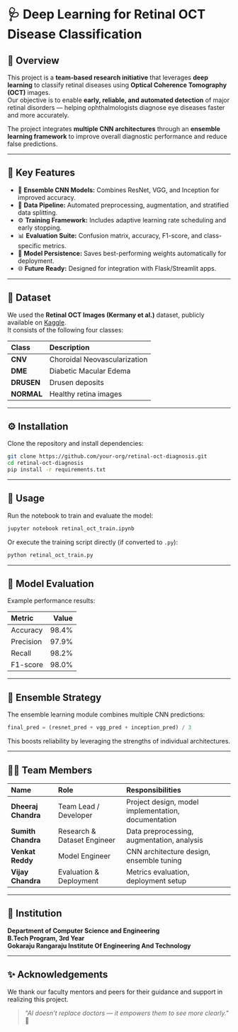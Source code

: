 # 🩺 Deep Learning for Retinal OCT Disease Classification

## 📘 Overview
This project is a **team-based research initiative** that leverages **deep learning** to classify retinal diseases using **Optical Coherence Tomography (OCT)** images.  
Our objective is to enable **early, reliable, and automated detection** of major retinal disorders — helping ophthalmologists diagnose eye diseases faster and more accurately.

The project integrates **multiple CNN architectures** through an **ensemble learning framework** to improve overall diagnostic performance and reduce false predictions.

---

## 🧩 Key Features
- 🧠 **Ensemble CNN Models:** Combines ResNet, VGG, and Inception for improved accuracy.  
- 🧺 **Data Pipeline:** Automated preprocessing, augmentation, and stratified data splitting.  
- ⚙️ **Training Framework:** Includes adaptive learning rate scheduling and early stopping.  
- 📊 **Evaluation Suite:** Confusion matrix, accuracy, F1-score, and class-specific metrics.  
- 💾 **Model Persistence:** Saves best-performing weights automatically for deployment.  
- 🌐 **Future Ready:** Designed for integration with Flask/Streamlit apps.

---

## 📂 Dataset
We used the **Retinal OCT Images (Kermany et al.)** dataset, publicly available on [Kaggle](https://www.kaggle.com/paultimothymooney/kermany2018).  
It consists of the following four classes:

| Class | Description |
|:------|:-------------|
| **CNV** | Choroidal Neovascularization |
| **DME** | Diabetic Macular Edema |
| **DRUSEN** | Drusen deposits |
| **NORMAL** | Healthy retina images |

---

## ⚙️ Installation
Clone the repository and install dependencies:
```bash
git clone https://github.com/your-org/retinal-oct-diagnosis.git
cd retinal-oct-diagnosis
pip install -r requirements.txt
```

---

## 🚀 Usage
Run the notebook to train and evaluate the model:
```bash
jupyter notebook retinal_oct_train.ipynb
```
Or execute the training script directly (if converted to `.py`):
```bash
python retinal_oct_train.py
```

---

## 🧪 Model Evaluation
Example performance results:

| Metric | Value |
|:-------|------:|
| Accuracy | 98.4% |
| Precision | 97.9% |
| Recall | 98.2% |
| F1-score | 98.0% |

---

## 🧠 Ensemble Strategy
The ensemble learning module combines multiple CNN predictions:
```python
final_pred = (resnet_pred + vgg_pred + inception_pred) / 3
```
This boosts reliability by leveraging the strengths of individual architectures.

---

## 👨‍💻 Team Members
| Name | Role | Responsibilities |
|:------|:------|:----------------|
| **Dheeraj Chandra** | Team Lead / Developer | Project design, model implementation, documentation |
| **Sumith Chandra** | Research & Dataset Engineer | Data preprocessing, augmentation, analysis |
| **Venkat Reddy** | Model Engineer | CNN architecture design, ensemble tuning |
| **Vijay Chandra** | Evaluation & Deployment | Metrics evaluation, deployment setup |

---

## 🏫 Institution
**Department of Computer Science and Engineering**  
**B.Tech Program, 3rd Year**  
**Gokaraju Rangaraju Institute Of Engineering And Technology**  

---

## ✨ Acknowledgements
We thank our faculty mentors and peers for their guidance and support in realizing this project.  

> *"AI doesn’t replace doctors — it empowers them to see more clearly."* 🧠


